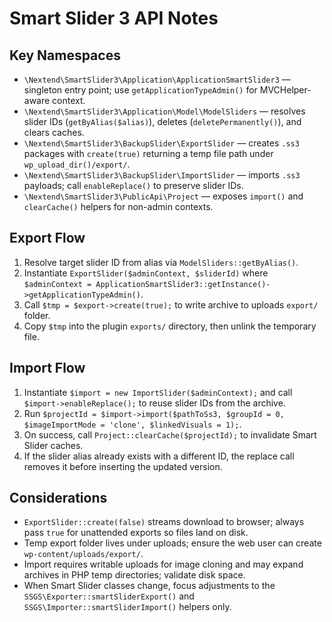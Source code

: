 # Smart Slider 3 API Notes

## Key Namespaces
- `\Nextend\SmartSlider3\Application\ApplicationSmartSlider3` — singleton entry point; use `getApplicationTypeAdmin()` for MVCHelper-aware context.
- `\Nextend\SmartSlider3\Application\Model\ModelSliders` — resolves slider IDs (`getByAlias($alias)`), deletes (`deletePermanently()`), and clears caches.
- `\Nextend\SmartSlider3\BackupSlider\ExportSlider` — creates `.ss3` packages with `create(true)` returning a temp file path under `wp_upload_dir()/export/`.
- `\Nextend\SmartSlider3\BackupSlider\ImportSlider` — imports `.ss3` payloads; call `enableReplace()` to preserve slider IDs.
- `\Nextend\SmartSlider3\PublicApi\Project` — exposes `import()` and `clearCache()` helpers for non-admin contexts.

## Export Flow
1. Resolve target slider ID from alias via `ModelSliders::getByAlias()`.
2. Instantiate `ExportSlider($adminContext, $sliderId)` where `$adminContext = ApplicationSmartSlider3::getInstance()->getApplicationTypeAdmin()`.
3. Call `$tmp = $export->create(true);` to write archive to uploads `export/` folder.
4. Copy `$tmp` into the plugin `exports/` directory, then unlink the temporary file.

## Import Flow
1. Instantiate `$import = new ImportSlider($adminContext);` and call `$import->enableReplace();` to reuse slider IDs from the archive.
2. Run `$projectId = $import->import($pathToSs3, $groupId = 0, $imageImportMode = 'clone', $linkedVisuals = 1);`.
3. On success, call `Project::clearCache($projectId);` to invalidate Smart Slider caches.
4. If the slider alias already exists with a different ID, the replace call removes it before inserting the updated version.

## Considerations
- `ExportSlider::create(false)` streams download to browser; always pass `true` for unattended exports so files land on disk.
- Temp export folder lives under uploads; ensure the web user can create `wp-content/uploads/export/`.
- Import requires writable uploads for image cloning and may expand archives in PHP temp directories; validate disk space.
- When Smart Slider classes change, focus adjustments to the `SSGS\Exporter::smartSliderExport()` and `SSGS\Importer::smartSliderImport()` helpers only.
